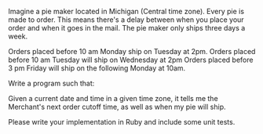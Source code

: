 Imagine a pie maker located in Michigan (Central time zone).  Every pie is made to order.  This means there's a delay between when you place your order and when it goes in the mail.  The pie maker only ships three days a week.

Orders placed before 10 am Monday ship on Tuesday at 2pm.
Orders placed before 10 am Tuesday will ship on Wednesday at 2pm
Orders placed before  3 pm Friday will ship on the following Monday at 10am.

Write a program such that:

Given a current date and time in a given time zone, it tells me the Merchant's next order cutoff time, as well as when my pie will ship.

Please write your implementation in Ruby and include some unit tests.